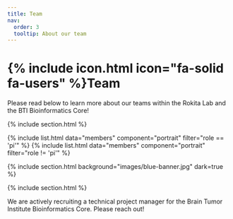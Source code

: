 ```yaml
---
title: Team
nav:
  order: 3
  tooltip: About our team
---
```


# {% include icon.html icon="fa-solid fa-users" %}Team

Please read below to learn more about our teams within the Rokita Lab and the BTI Bioinformatics Core!

{% include section.html %}

{% include list.html data="members" component="portrait" filter="role == 'pi'" %}
{% include list.html data="members" component="portrait" filter="role != 'pi'" %}

{% include section.html background="images/blue-banner.jpg" dark=true %}


{% include section.html %}

We are actively recruiting a technical project manager for the Brain Tumor Institute Bioinformatics Core. Please reach out!